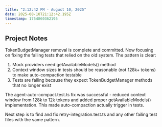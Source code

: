 ```yaml
---
title: "2:12:42 PM - August 10, 2025"
date: 2025-08-10T21:12:42.195Z
timestamp: 1754860362195
---
```


## Project Notes

TokenBudgetManager removal is complete and committed. Now focusing on fixing the failing tests that relied on the old system. The pattern is clear:

1. Mock providers need getAvailableModels() method
2. Context window sizes in tests should be reasonable (not 128k+ tokens) to make auto-compaction testable
3. Tests are failing because they expect TokenBudgetManager methods that no longer exist

The agent-auto-compact.test.ts fix was successful - reduced context window from 128k to 12k tokens and added proper getAvailableModels() implementation. This made auto-compaction actually trigger in tests.

Next step is to find and fix retry-integration.test.ts and any other failing test files with the same pattern.
